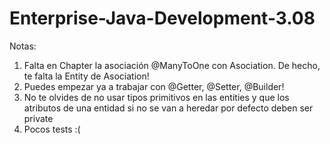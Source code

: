 # Enterprise-Java-Development-3.08

Notas:
1. Falta en Chapter la asociación @ManyToOne con Asociation. De hecho, te falta la Entity de Asociation!
2. Puedes empezar ya a trabajar con @Getter, @Setter, @Builder!
3. No te olvides de no usar tipos primitivos en las entities y que los atributos de una entidad si no se van a heredar por defecto deben ser private
4. Pocos tests :(

